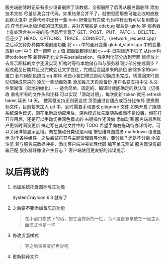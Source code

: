
服务端删除时记录有多少设备删除了该数据，全都删除了后再从服务器删除
添加技术文档
尽量给我合并代码，如果结果合并不了，就把里面那些可能会改的直放到默认值中
记得代码中还有一些 todo 好像没有完成
代码中有没有可以复用整合的
在代码中添加详细的日志信息，并对齐哪些是 qdebug 哪些是 qinfo 等
服务器上有处理合并冲突的吗
代码里实现了 GET、POST、PUT、PATCH、DELETE，但还少了 HEAD、OPTIONS、TRACE、CONNECT。（network_request.cpp）
之后添加待办种类本地创建功能
将 c++中的全局变量 global_state.cpp 中的变量放到 qml 中？
统一调整 z: z 值
把函数都移动到 c++中
日期筛选不见了
从json构建todoitem等
新建序列化文件夹serialization，将序列化部分放到里面
鼠标放上去显示图标的文字还没实现
析构时等待本地储存和与服务器同步部分完成同步？
超过截至日期并且没完成会让文字变红，完成后变回原来的颜色
删除多余的qml接口
到时候配色搞成 qq 那种
点击小窗口模式自动切换成未完成，切换回来时自动切换成原来的
添加一些动画效果
添加每几天自动备份
用户名要支持中文
头文件里赋值（就地初始化） -- 适合简单、固定的、编译时就能确定的默认值（记得改
重构所有的文件头和注释
可以实现「滑动过期」，每次刷新 token 就把 refresh token 延长 14 天。
搜索框支持正则表达式
页面通过自适应或百分比布局
更换图标文件，目前暂未加入 git 中，到时需要手动更改 gitignore 文件
如果开启了跟随系统深色模式，则在重新启动应用后，深色模式优先跟随系统而不是设置，但在打开应用后，还是可以手动切换深色模式的
右键操作还没做
添加动画
服务端最后账户更新时间没更新
搞定写在其他文件中的 TODO
希望手向右拖动待办详情时，可以关闭详情显示区域。向左拖动分类也是同理
按思维导图或者 markdown 语法显示
对于各种组件，之后尝试将其与主题管理器等分离，要分离？还是不分离
添加注册
若与服务端数据冲突，添加客户端冲突处理代码
编写单元测试
服务器没有邮箱匹配
服务器好像没产生日志？
客户端使用更友好的错误提示

# 以后再说的

1. 添加系统托盘图标与其功能

   SystemTrayIcon 6.3 就有了

2. 之后要不要添加备忘录功能

   > 在小窗口模式下的话，把它当做新的一栏，而不是备忘录放在一起主页面模式也是一样

3. 修改页面样式
   > 等之后审美变好再说吧

4. 更新翻译文件
